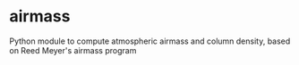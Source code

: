 # airmass
Python module to compute atmospheric airmass and column density, based on Reed Meyer's airmass program

